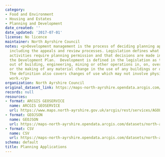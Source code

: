 ```yaml
---
category:
- Food and Environment
- Housing and Estates
- Planning and Development
date_created: ''
date_updated: '2017-07-01'
license: No licence
maintainer: North Ayrshire Council
notes: <p>Development management is the process of deciding planning applications,
  including the appeals and review processes. Legislation defines what development
  activities require planning permission and that decisions are made in keeping with
  the Development Plan.  Development is defined in the legislation as the carrying
  out of building, engineering, mining or other operations in, on, over or under land,
  or the making of any material change in the use of any buildings or other land.
  The definition also covers changes of use which may not involve physical building
  work.</p>
organization: North Ayrshire Council
original_dataset_link: https://maps-north-ayrshire.opendata.arcgis.com/maps/north-ayrshire::planning-applications
records: null
resources:
- format: ARCGIS GEOSERVICE
  name: ARCGIS GEOSERVICE
  url: https://www.maps.north-ayrshire.gov.uk/arcgis/rest/services/AGOL/Open_Data_Portal2/MapServer/25
- format: GEOJSON
  name: GEOJSON
  url: https://maps-north-ayrshire.opendata.arcgis.com/datasets/north-ayrshire::planning-applications.geojson?outSR=%7B%22latestWkid%22%3A27700%2C%22wkid%22%3A27700%7D
- format: CSV
  name: CSV
  url: https://maps-north-ayrshire.opendata.arcgis.com/datasets/north-ayrshire::planning-applications.csv?outSR=%7B%22latestWkid%22%3A27700%2C%22wkid%22%3A27700%7D
schema: default
title: Planning Applications
---
```

